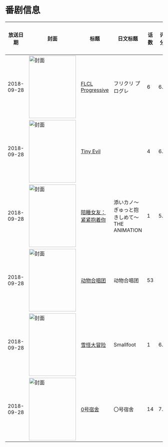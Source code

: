 # 番剧信息

|放送日期|封面|标题|日文标题|话数|评分|评分人数|
|---|---|---|---|---|---|---|
|2018-09-28|<img src="https://lain.bgm.tv/pic/cover/c/44/40/175399_9qA5O.jpg" alt="封面" style="width:150px;height:200px;object-fit:cover;">|[FLCL Progressive](https://bangumi.tv/subject/175399)|フリクリ プログレ|6|6.5|641人评分|
|2018-09-28|<img src="https://bangumi.tv/img/no_icon_subject.png" alt="封面" style="width:150px;height:200px;object-fit:cover;">|[Tiny Evil](https://bangumi.tv/subject/252461)||4|6.2|488人评分|
|2018-09-28|<img src="https://bangumi.tv/img/no_icon_subject.png" alt="封面" style="width:150px;height:200px;object-fit:cover;">|[陪睡女友：紧紧抱着你](https://bangumi.tv/subject/252623)|添いカノ～ぎゅっと抱きしめて～ THE ANIMATION|1|5.9|278人评分|
|2018-09-28|<img src="https://lain.bgm.tv/pic/cover/c/7d/22/262826_39233.jpg" alt="封面" style="width:150px;height:200px;object-fit:cover;">|[动物合唱团](https://bangumi.tv/subject/262826)|动物合唱团|53|||
|2018-09-28|<img src="https://lain.bgm.tv/pic/cover/c/98/18/249628_j4zs9.jpg" alt="封面" style="width:150px;height:200px;object-fit:cover;">|[雪怪大冒险](https://bangumi.tv/subject/249628)|Smallfoot|1|6.3|15人评分|
|2018-09-28|<img src="https://lain.bgm.tv/pic/cover/c/a1/e1/262543_APomP.jpg" alt="封面" style="width:150px;height:200px;object-fit:cover;">|[0号宿舍](https://bangumi.tv/subject/262543)|〇号宿舍|14|7.0|233人评分|
